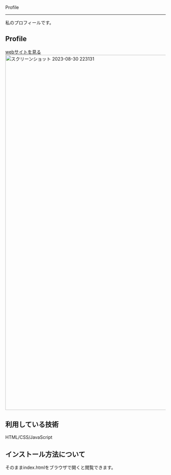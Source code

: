 Profile
***

私のプロフィールです。

## Profile
[webサイトを見る](https://jp-portfolio-jun-k-1c86fcc216b7.herokuapp.com/)
<img width="1116" alt="スクリーンショット 2023-08-30 223131" src="https://github.com/320-gogo32/Profile/assets/133937080/4c67340a-f10d-4949-817d-2b79aceaae26">

## 利用している技術
HTML/CSS/JavaScript

## インストール方法について
そのままindex.htmlをブラウザで開くと閲覧できます。

